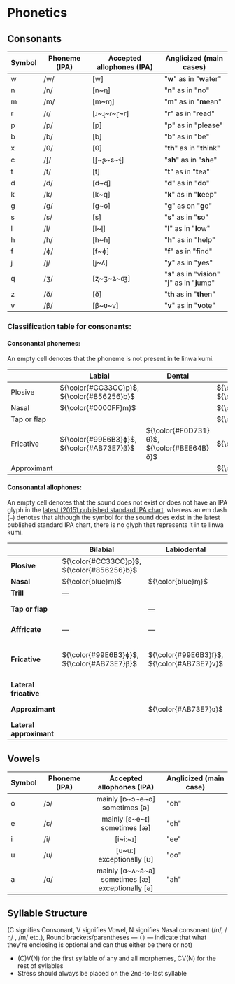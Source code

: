 # Phonetics

## Consonants

| Symbol | Phoneme (IPA) | Accepted allophones (IPA) | Anglicized (main cases) |
---------|---------------|---------------------------|-------------------------|
| w | /w/ | [w] | "**w**" as in "**w**ater" |
| n | /n/ | [n\~ɳ] | "**n**" as in "**n**o" |
| m | /m/ | [m\~ɱ] | "**m**" as in "**m**ean" |
| r | /ɾ/ | [ɹ\~ɻ\~ɾ\~ɽ\~r] | "**r**" as in "**r**ead" |
| p | /p/ | [p] | "**p**" as in "**p**lease" |
| b | /b/ | [b] | "**b**" as in "**b**e" |
| x	| /θ/ | [θ] | "**th**" as in "**th**ink" |
| c | /ʃ/ | [ʃ\~ʂ\~ɕ\~ꞎ] | "**sh**" as in "**sh**e" |
| t | /t/ | [t] |	"**t**" as in "**t**ea" |
| d | /d/ | [d\~ɖ]	| "**d**" as in "**d**o" |
| k | /k/ | [k\~q] | "**k**" as in "**k**eep" |
| g | /g/ | [g\~ɢ] | "**g**" as on "**g**o"|
| s | /s/ | [s] | "**s**" as in "**s**o" |
| l | /l/ | [l\~ɭ] | "**l**" as in "**l**ow" |
| h | /h/ | [h~ɦ] | "**h**" as in "**h**elp"  |
| f | /ɸ/ | [f\~ɸ] | "**f**" as in "**f**ind" |
| j | /j/ | [j\~ʎ] | "**y**" as in "**y**es" |
| q | /ʒ/ | [ʐ\~ʒ\~ʑ\~ʤ] | "**s**" as in "vi**s**ion" <br> "**j**" as in "**j**ump" |
| z | /ð/ | [ð] | "**th** as in "**th**en" |
| v | /β/ | [β\~ʋ\~v] | "**v**" as in "**v**ote" |

### Classification table for consonants:

#### Consonantal phonemes:

An empty cell denotes that the phoneme is not present in te linwa kumi.

|  | Labial | Dental | Alveolar | Postalveolar | Palatal | Velar | Glottal | Labiovelar |
|--|--------|--------|----------|--------------|---------|-------|---------|------------|
| Plosive | ${\color{#CC33CC}p}$, ${\color{#856256}b}$ |  | ${\color{#7F4F78}t}$, ${\color{#3C1E46}d}$ |  |  | ${\color{#87633A}k}$, ${\color{#FF7034}g}$ |  |  |
| Nasal | ${\color{#0000FF}m}$ |  | ${\color{#008000}n}$ |  |  |  |  |  |
| Tap or flap |  |  | ${\color{#EA871E}ɾ}$ |  |  |  |  |  |
| Fricative | ${\color{#99E6B3}ɸ}$, ${\color{#AB73E7}β}$ | ${\color{#F0D731}θ}$, ${\color{#BEE64B}ð}$ | ${\color{#D5AB85}s}$ | ${\color{#A040C6}ʃ}$, ${\color{#D8A1C4}ʒ}$ |  |  | ${\color{#4682B4}h}$ |  |
| Approximant |  |  | ${\color{#008080}l}$ |  | ${\color{#19CBDC}j}$ |  |  | ${\color{#FF0000}w}$ |


#### Consonantal allophones:

An empty cell denotes that the sound does not exist or does not have an IPA glyph in the [latest (2015) published standard IPA chart](https://www.internationalphoneticassociation.org/IPAcharts/IPA_chart_orig/pdfs/IPA_Kiel_2020_full.pdf), whereas an em dash (`—`) denotes that although the symbol for the sound does exist in the latest published standard IPA chart, there is no glyph that represents it in te linwa kumi.

|  | Bilabial | Labiodental | Dental | Alveolar | Postalveolar | Retroflex | Palatal | Velar | Uvular | Paryngeal | Glottal | Labiovelar |
|---|----------|-------------|--------|----------|--------------|-----------|---------|-------|--------|------------|---------|------------|
| **Plosive** | ${\color{#CC33CC}p}$, ${\color{#856256}b}$ |  |  | ${\color{#7F4F78}t}$, ${\color{#3C1E46}d}$ |  | ${\color{#3C1E46}ɖ}$ | — | ${\color{#87633A}k}$, ${\color{#FF7034}g}$ | ${\color{#87633A}q}$, ${\color{#FF7034}ɢ}$ |  | — |  |
| **Nasal** | ${\color{blue}m}$ | ${\color{blue}ɱ}$ |  | ${\color{green}n}$ |  | ${\color{green}ɳ}$ | — | — | — |  |  |  |
| **Trill** | — |  |  | ${\color{#EA871E}r}$ |  |  |  |  | — |  |  |  |
| **Tap or flap** |  | — |  | ${\color{#EA871E}ɾ}$ |  | ${\color{#EA871E}ɽ}$ |  |  |  |  |  |  |
| **Affricate** | — | — | — | — | — | ${\color{#D8A1C4}ʤ}$ | — | — | — | — | — |  |
| **Fricative** | ${\color{#99E6B3}ɸ}$, ${\color{#AB73E7}β}$ | ${\color{#99E6B3}f}$, ${\color{#AB73E7}v}$ | ${\color{#F0D731}θ}$, ${\color{#BEE64B}ð}$ | ${\color{#D5AB85}s}$ | ${\color{#A040C6}ʃ}$, ${\color{#D8A1C4}ʒ}$ | ${\color{#A040C6}ʂ}$, ${\color{#D8A1C4}ʐ}$ | ${\color{#A040C6}ɕ}$, ${\color{#D8A1C4}ʑ}$ | — | — | — | ${\color{#4682B4}h}$, ${\color{#4682B4}ɦ}$ | — |
| **Lateral fricative** |  |  |  | ${\color{#A040C6}ꞎ}$ |  |  |  |  |  |  |  |  |
| **Approximant** |  | ${\color{#AB73E7}ʋ}$ |  | ${\color{#EA871E}ɹ}$ |  | ${\color{#EA871E}ɻ}$ | ${\color{#19CBDC}j}$ | — |  |  | — | ${\color{red}w}$ |
| **Lateral approximant** |  |  |  | ${\color{#008080}l}$ |  | ${\color{#008080}ɭ}$ | ${\color{#19CBDC}ʎ}$ | — |  |  |  |  |

<!---

#### Co-articulated pulmonic consonants
|  | Labiovelar |
|--|-------|
| **Approximant** | w |

-->

[(possible table for the co-articulated pulmonic consonants, but for now i'm just grouping everyting under pulmonic)]::

## Vowels

| Symbol | Phoneme (IPA) | Accepted allophones (IPA) | Anglicized (main case) |
---------|---------------|---------------------------|-------------------------|
| <div style="display: flex; align-items: center; height: 100%;">o</div> | <div style="display: flex; align-items: center; height: 100%;">/ɔ/</div> | <div align="center">mainly [ɒ\~ɔ\~ɵ\~o] <br> sometimes [ə]</div> |	"oh" |
| <div style="display: flex; align-items: center; height: 100%;">e</div> | <div style="display: flex; align-items: center; height: 100%;">/ε/</div> | <div align="center">mainly [ε\~e\~ɪ] <br> sometimes [æ]</div> |	"eh" |
| <div style="display: flex; align-items: center; height: 100%;">i</div> | <div style="display: flex; align-items: center; height: 100%;">/i/</div> | <div align="center">[i\~i:\~ɪ]</div> |	"ee" |
| <div style="display: flex; align-items: center; height: 100%;">u</div> | <div style="display: flex; align-items: center; height: 100%;">/u/</div> | <div align="center">[u\~u:] <br> exceptionally [ʊ]</div> |	"oo" |
| <div style="display: flex; align-items: center; height: 100%;">a</div> | <div style="display: flex; align-items: center; height: 100%;">/ɑ/</div> | <div align="center">mainly [ɑ\~ʌ\~ä\~a] <br> sometimes [æ] <br> exceptionally [ə]</div> |	"ah" |

## Syllable Structure

(C signifies Consonant, V signifies Vowel, N signifies Nasal consonant (/n/, /ŋ/ , /m/ etc.), Round brackets/parentheses — `()` — indicate that what they're enclosing is optional and can thus either be there or not)

* (C)V(N) for the first syllable of any and all morphemes, CV(N) for the rest of syllables
* Stress should always be placed on the 2nd-to-last syllable
